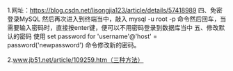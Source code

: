 1.网址：https://blog.csdn.net/lisongjia123/article/details/57418989
四、免密登录MySQL
然后再次进入到终端当中，敲入 mysql -u root -p 命令然后回车，当需要输入密码时，直接按enter键，便可以不用密码登录到数据库当中
五、修改默认的密码
使用 set password for 'username'@'host' = password('newpassword') 命令修改新的密码。


2.www.jb51.net/article/109259.htm（三种方法）